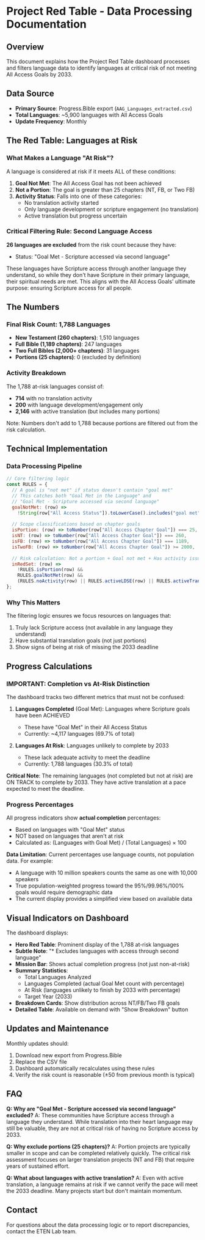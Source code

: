 # Project Red Table - Data Processing Documentation

## Overview
This document explains how the Project Red Table dashboard processes and filters language data to identify languages at critical risk of not meeting All Access Goals by 2033.

## Data Source
- **Primary Source**: Progress.Bible export (`AAG_Languages_extracted.csv`)
- **Total Languages**: ~5,900 languages with All Access Goals
- **Update Frequency**: Monthly

## The Red Table: Languages at Risk

### What Makes a Language "At Risk"?

A language is considered at risk if it meets ALL of these conditions:

1. **Goal Not Met**: The All Access Goal has not been achieved
2. **Not a Portion**: The goal is greater than 25 chapters (NT, FB, or Two FB)
3. **Activity Status**: Falls into one of these categories:
   - No translation activity started
   - Only language development or scripture engagement (no translation)
   - Active translation but progress uncertain

### Critical Filtering Rule: Second Language Access

**26 languages are excluded** from the risk count because they have:
- Status: "Goal Met - Scripture accessed via second language"

These languages have Scripture access through another language they understand, so while they don't have Scripture in their primary language, their spiritual needs are met. This aligns with the All Access Goals' ultimate purpose: ensuring Scripture access for all people.

## The Numbers

### Final Risk Count: 1,788 Languages
- **New Testament (260 chapters)**: 1,510 languages
- **Full Bible (1,189 chapters)**: 247 languages  
- **Two Full Bibles (2,000+ chapters)**: 31 languages
- **Portions (25 chapters)**: 0 (excluded by definition)

### Activity Breakdown
The 1,788 at-risk languages consist of:
- **714** with no translation activity
- **200** with language development/engagement only
- **2,146** with active translation (but includes many portions)

Note: Numbers don't add to 1,788 because portions are filtered out from the risk calculation.

## Technical Implementation

### Data Processing Pipeline

```javascript
// Core filtering logic
const RULES = {
  // A goal is "not met" if status doesn't contain "goal met"
  // This catches both "Goal Met in the Language" and 
  // "Goal Met - Scripture accessed via second language"
  goalNotMet: (row) =>
    !String(row["All Access Status"]).toLowerCase().includes("goal met"),
    
  // Scope classifications based on chapter goals
  isPortion: (row) => toNumber(row["All Access Chapter Goal"]) === 25,
  isNT: (row) => toNumber(row["All Access Chapter Goal"]) === 260,
  isFB: (row) => toNumber(row["All Access Chapter Goal"]) === 1189,
  isTwoFB: (row) => toNumber(row["All Access Chapter Goal"]) >= 2000,
  
  // Risk calculation: Not a portion + Goal not met + Has activity issue
  inRedSet: (row) =>
    !RULES.isPortion(row) &&
    RULES.goalNotMet(row) &&
    (RULES.noActivity(row) || RULES.activeLDSE(row) || RULES.activeTranslation(row))
};
```

### Why This Matters

The filtering logic ensures we focus resources on languages that:
1. Truly lack Scripture access (not available in any language they understand)
2. Have substantial translation goals (not just portions)
3. Show signs of being at risk of missing the 2033 deadline

## Progress Calculations

### IMPORTANT: Completion vs At-Risk Distinction

The dashboard tracks two different metrics that must not be confused:

1. **Languages Completed** (Goal Met): Languages where Scripture goals have been ACHIEVED
   - These have "Goal Met" in their All Access Status
   - Currently: ~4,117 languages (69.7% of total)
   
2. **Languages At Risk**: Languages unlikely to complete by 2033
   - These lack adequate activity to meet the deadline
   - Currently: 1,788 languages (30.3% of total)

**Critical Note**: The remaining languages (not completed but not at risk) are ON TRACK to complete by 2033. They have active translation at a pace expected to meet the deadline.

### Progress Percentages

All progress indicators show **actual completion** percentages:
- Based on languages with "Goal Met" status
- NOT based on languages that aren't at risk
- Calculated as: (Languages with Goal Met) / (Total Languages) × 100

**Data Limitation**: Current percentages use language counts, not population data. For example:
- A language with 10 million speakers counts the same as one with 10,000 speakers
- True population-weighted progress toward the 95%/99.96%/100% goals would require demographic data
- The current display provides a simplified view based on available data

## Visual Indicators on Dashboard

The dashboard displays:
- **Hero Red Table**: Prominent display of the 1,788 at-risk languages
- **Subtle Note**: "* Excludes languages with access through second language"
- **Mission Bar**: Shows actual completion progress (not just non-at-risk)
- **Summary Statistics**: 
  - Total Languages Analyzed
  - Languages Completed (actual Goal Met count with percentage)
  - At Risk (languages unlikely to finish by 2033 with percentage)
  - Target Year (2033)
- **Breakdown Cards**: Show distribution across NT/FB/Two FB goals
- **Detailed Table**: Available on demand with "Show Breakdown" button

## Updates and Maintenance

Monthly updates should:
1. Download new export from Progress.Bible
2. Replace the CSV file
3. Dashboard automatically recalculates using these rules
4. Verify the risk count is reasonable (±50 from previous month is typical)

## FAQ

**Q: Why are "Goal Met - Scripture accessed via second language" excluded?**
A: These communities have Scripture access through a language they understand. While translation into their heart language may still be valuable, they are not at critical risk of having no Scripture access by 2033.

**Q: Why exclude portions (25 chapters)?**
A: Portion projects are typically smaller in scope and can be completed relatively quickly. The critical risk assessment focuses on larger translation projects (NT and FB) that require years of sustained effort.

**Q: What about languages with active translation?**
A: Even with active translation, a language remains at risk if we cannot verify the pace will meet the 2033 deadline. Many projects start but don't maintain momentum.

## Contact
For questions about the data processing logic or to report discrepancies, contact the ETEN Lab team.
